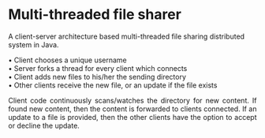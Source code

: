 # Multi-threaded file sharer

A client-server architecture based multi-threaded file sharing distributed system in Java.

• Client chooses a unique username  
• Server forks a thread for every client which connects  
• Client adds new files to his/her the sending directory  
• Other clients receive the new file, or an update if the file exists

<p align=justify>Client code continuously scans/watches the directory for new content. If found new content, then the content is forwarded to clients connected. If an update to a file is provided, then the other clients have the option to accept or decline the update.</p>
